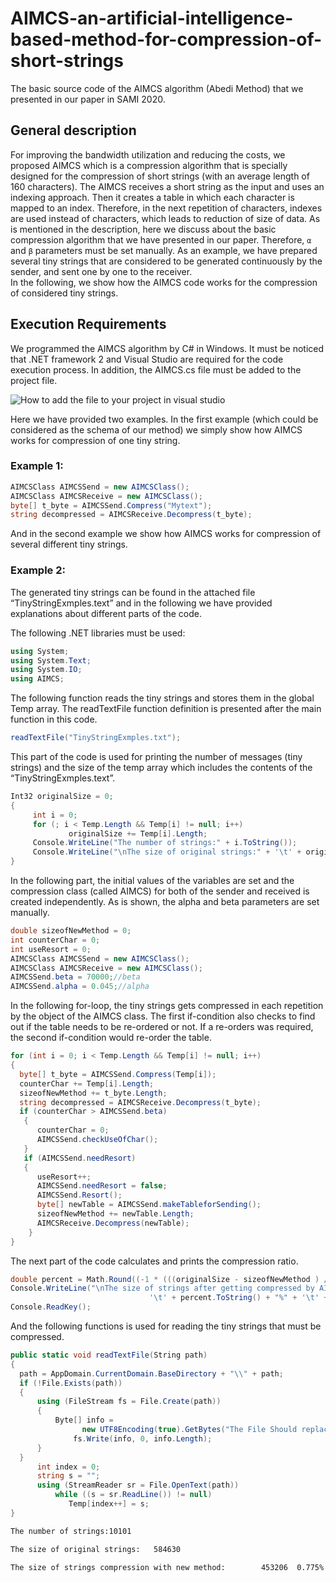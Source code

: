# AIMCS-an-artificial-intelligence-based-method-for-compression-of-short-strings
The basic source code of the AIMCS algorithm (Abedi Method) that we presented in our paper in SAMI 2020.

## General description 

For improving the bandwidth utilization and reducing the costs, we proposed AIMCS which is a compression algorithm that is specially designed for the compression of short strings (with an average length of 160 characters). The AIMCS receives a short string as the input and uses an indexing approach. Then it creates a table in which each character is mapped to an index. Therefore, in the next repetition of characters, indexes are used instead of characters, which leads to reduction of size of data. 
As is mentioned in the description, here we discuss about the basic compression algorithm that we have presented in our paper. Therefore, `α` and `β` parameters must be set manually. As an example, we have prepared several tiny strings that are considered to be generated continuously by the sender, and sent one by one to the receiver.   
In the following, we show how the AIMCS code works for the compression of considered tiny strings. 

## Execution Requirements
We programmed the AIMCS algorithm by C# in Windows. It must be noticed that .NET framework 2 and Visual Studio are required for the code execution process. In addition, the AIMCS.cs file must be added to the project file.

![How to add the file to your project in visual studio](https://user-images.githubusercontent.com/64810541/81226768-a82f9a80-8feb-11ea-8847-7b1c1f7eb81d.jpg)

Here we have provided two examples. In the first example (which could be considered as the schema of our method) we simply show how AIMCS works for compression of one tiny string.

### Example 1:

```cs
AIMCSClass AIMCSSend = new AIMCSClass();
AIMCSClass AIMCSReceive = new AIMCSClass();
byte[] t_byte = AIMCSSend.Compress("Mytext");
string decompressed = AIMCSReceive.Decompress(t_byte);
```


And in the second example we show how AIMCS works for compression of several different tiny strings. 

### Example 2:

The generated tiny strings can be found in the attached file “TinyStringExmples.text” and in the following we have provided explanations about different parts of the code. 

The following .NET libraries must be used:
```cs
using System;
using System.Text;
using System.IO;
using AIMCS; 
```
The following function reads the tiny strings and stores them in the global Temp array. The readTextFile function definition is presented after the main function in this code. 
```cs
readTextFile("TinyStringExmples.txt");
```
This part of the code is used for printing the number of messages (tiny strings) and the size of the temp array which includes the contents of the “TinyStringExmples.text”.
```cs
Int32 originalSize = 0;
{
     int i = 0;
     for (; i < Temp.Length && Temp[i] != null; i++)
             originalSize += Temp[i].Length;
     Console.WriteLine("The number of strings:" + i.ToString());
     Console.WriteLine("\nThe size of original strings:" + '\t' + originalSize.ToString());
}
```
In the following part, the initial values of the variables are set and the compression class (called AIMCS) for both of the sender and received is created independently. As is shown, the alpha and beta parameters are set manually.  
```cs
double sizeofNewMethod = 0;
int counterChar = 0;
int useResort = 0;
AIMCSClass AIMCSSend = new AIMCSClass();
AIMCSClass AIMCSReceive = new AIMCSClass();
AIMCSSend.beta = 70000;//beta
AIMCSSend.alpha = 0.045;//alpha
 ```
In the following for-loop, the tiny strings gets compressed in each repetition by the object of the AIMCS class. The first if-condition also checks to find out if the table needs to be re-ordered or not. If a re-orders was required, the second if-condition would re-order the table.  
 ```cs
for (int i = 0; i < Temp.Length && Temp[i] != null; i++)
{
   byte[] t_byte = AIMCSSend.Compress(Temp[i]);
   counterChar += Temp[i].Length;
   sizeofNewMethod += t_byte.Length;
   string decompressed = AIMCSReceive.Decompress(t_byte);
   if (counterChar > AIMCSSend.beta)
    {
       counterChar = 0;
       AIMCSSend.checkUseOfChar();
    }
    if (AIMCSSend.needResort)
    {
       useResort++;
       AIMCSSend.needResort = false;
       AIMCSSend.Resort();
       byte[] newTable = AIMCSSend.makeTableforSending();
       sizeofNewMethod += newTable.Length;
       AIMCSReceive.Decompress(newTable);
     }
}
 ```
 
The next part of the code calculates and prints the compression ratio. 
  ```cs
double percent = Math.Round((-1 * (((originalSize - sizeofNewMethod ) / originalSize) - 1)), 3);
Console.WriteLine("\nThe size of strings after getting compressed by AIMCS:" + '\t' + (sizeofNewMethod).ToString() +
                                 '\t' + percent.ToString() + "%" + '\t' + "Sort=" + useResort.ToString());         
Console.ReadKey();
 ```

And the following functions is used for reading the tiny strings that must be compressed.  
 ```cs
public static void readTextFile(String path)
{
   path = AppDomain.CurrentDomain.BaseDirectory + "\\" + path;
   if (!File.Exists(path))
   {
       using (FileStream fs = File.Create(path))
       {
           Byte[] info =
                 new UTF8Encoding(true).GetBytes("The File Should replace this file.");
               fs.Write(info, 0, info.Length);
       }
   }
       int index = 0;
       string s = "";
       using (StreamReader sr = File.OpenText(path))
           while ((s = sr.ReadLine()) != null)
              Temp[index++] = s;
}
 ```   
 ```cmd
The number of strings:10101

The size of original strings:   584630

The size of strings compression with new method:        453206  0.775%  Sort=6
 ```   



